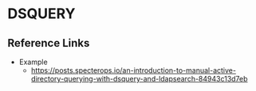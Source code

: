 # DSQUERY

## Reference Links
- Example
  - https://posts.specterops.io/an-introduction-to-manual-active-directory-querying-with-dsquery-and-ldapsearch-84943c13d7eb